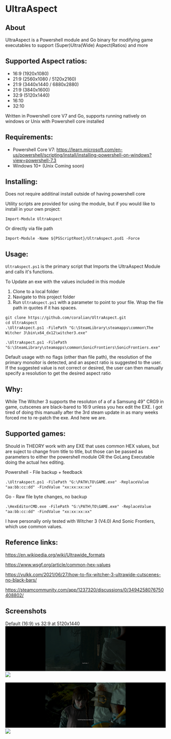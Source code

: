 # UltraAspect

About
-----
UltraAspect is a Powershell module and Go binary for modifying game executables to support (Super)Ultra(Wide) Aspect(Ratios) and more

## Supported Aspect ratios:
- 16:9 (1920x1080)
- 21:9 (2560x1080 / 5120x2160)
- 21:9 (3440x1440 / 6880x2880)
- 21:9 (3840x1600)
- 32:9 (5120x1440)
- 16:10
- 32:10

Written in Powershell core V7 and Go, supports running natively on windows or Unix with Powershell core installed

## Requirements:

- Powershell Core V7: https://learn.microsoft.com/en-us/powershell/scripting/install/installing-powershell-on-windows?view=powershell-7.3
- Windows 10+ (Unix Coming soon)

## Installing:

Does not require additinal install outside of having powershell core 

Utility scripts are provided for using the module, but if you would like to install in your own project:

```
Import-Module UltraAspect
```

Or directly via file path

```
Import-Module -Name ${PSScriptRoot}/UltraAspect.psd1 -Force
```

## Usage:

`UltraAspect.ps1` is the primary script that Imports the UltraAspect Module and calls it's functions.

To Update an exe with the values included in this module

1. Clone to a local folder
2. Navigate to this project folder
3. Run `UltraAspect.ps1` with a parameter to point to your file. Wrap the file path in quotes if it has spaces.

```
git clone https://github.com/coralian/UltraAspect.git
cd UltraAspect
.\UltraAspect.ps1 -FilePath "G:\SteamLibrary\steamapps\common\The Witcher 3\bin\x64_dx12\witcher3.exe" 
```

```
.\UltraAspect.ps1 -FilePath "G:\SteamLibrary\steamapps\common\SonicFrontiers\SonicFrontiers.exe"
```

Default usage with no flags (other than file path), the resolution of the primary monoitor is detected, and an aspect ratio is suggested to the user. If the suggested value is not correct or desired, the user can then manually specify a resolution to get the desired aspect ratio


## Why:

While The Witcher 3 supports the resoluton of a of a Samsung 49" CRG9 in game, cutscenes are black-bared to 16:9 unless you hex edit the EXE. I got tired of doing this manually after the 3rd steam update in as many weeks forced me to re-patch the exe. And here we are. 

## Supported games:

Should in THEORY work with any EXE that uses common HEX values, but are suject to change from title to title, but those can be passed as parameters to either the powershell module OR the GoLang Executable doing the actual hex editing. 

Powershell - File backup + feedback
```
.\UltraAspect.ps1 -FilePath "G:\PATH\TO\GAME.exe" -ReplaceValue "aa:bb:cc:dd" -FindValue "xx:xx:xx:xx"
```

Go - Raw file byte changes, no backup
```
.\HexEditorCMD.exe -FilePath "G:\PATH\TO\GAME.exe" -ReplaceValue "aa:bb:cc:dd" -FindValue "xx:xx:xx:xx"
```

I have personally only tested with Witcher 3 (V4.0) And Sonic Frontiers, which use common values.

## Reference links:

https://en.wikipedia.org/wiki/Ultrawide_formats

https://www.wsgf.org/article/common-hex-values

https://vulkk.com/2021/06/27/how-to-fix-witcher-3-ultrawide-cutscenes-no-black-bars/

https://steamcommunity.com/app/1237320/discussions/0/3494258076750408802/

## Screenshots
Default (16:9) vs 32:9 at 5120x1440 
<img src="ScreenShots/5120x1440_16-9.png">
<img src="ScreenShots/5120x1440_32-9_1.png">

<img src="ScreenShots/5120x1440_16-9_2.png">
<img src="ScreenShots/5120x1440_32-9_2.png">
